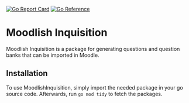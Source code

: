 [![Go Report Card](https://goreportcard.com/badge/github.com/ReneBoedker/MoodlishInquisition)](https://goreportcard.com/report/github.com/ReneBoedker/MoodlishInquisition)
[![Go Reference](https://pkg.go.dev/badge/github.com/ReneBoedker/MoodlishInquisition.svg)](https://pkg.go.dev/github.com/ReneBoedker/MoodlishInquisition)

# Moodlish Inquisition
Moodlish Inquisition is a package for generating questions and question banks that can be imported in Moodle.

## Installation
To use MoodlishInquisition, simply import the needed package in your go source code. Afterwards, run `go mod tidy` to fetch the packages.
